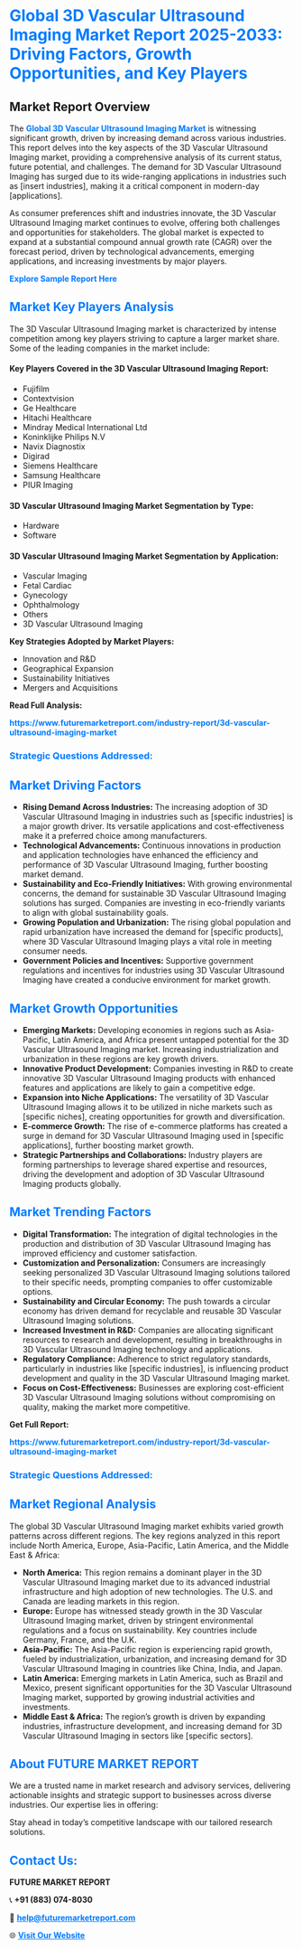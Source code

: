<h1 style="color: #007BFF;">Global 3D Vascular Ultrasound Imaging Market Report 2025-2033: Driving Factors, Growth Opportunities, and Key Players</h1>

<section id="overview">
<h2>Market Report Overview</h2>
<p>The <a href="https://www.futuremarketreport.com/industry-report/3d-vascular-ultrasound-imaging-market" style="color: #007BFF; text-decoration: none;"><strong>Global 3D Vascular Ultrasound Imaging Market</strong></a> is witnessing significant growth, driven by increasing demand across various industries. This report delves into the key aspects of the 3D Vascular Ultrasound Imaging market, providing a comprehensive analysis of its current status, future potential, and challenges. The demand for 3D Vascular Ultrasound Imaging has surged due to its wide-ranging applications in industries such as [insert industries], making it a critical component in modern-day [applications].</p>
<p>As consumer preferences shift and industries innovate, the 3D Vascular Ultrasound Imaging market continues to evolve, offering both challenges and opportunities for stakeholders. The global market is expected to expand at a substantial compound annual growth rate (CAGR) over the forecast period, driven by technological advancements, emerging applications, and increasing investments by major players.</p>
</section>

<section id="overview">
<p><a href="https://www.futuremarketreport.com/request-sample/reportId=123706" style="color: #007BFF; text-decoration: none;"><strong>Explore Sample Report Here</strong></a></p>
</section>

<section id="key-players">
<h2 style="color: #007BFF;">Market Key Players Analysis</h2>
<p>The 3D Vascular Ultrasound Imaging market is characterized by intense competition among key players striving to capture a larger market share. Some of the leading companies in the market include:</p>
<h4>Key Players Covered in the 3D Vascular Ultrasound Imaging Report:</h4>
<ul><li>Fujifilm</li><li>Contextvision</li><li>Ge Healthcare</li><li>Hitachi Healthcare</li><li>Mindray Medical International Ltd</li><li>Koninklijke Philips N.V</li><li>Navix Diagnostix</li><li>Digirad</li><li>Siemens Healthcare</li><li>Samsung Healthcare</li><li>PIUR Imaging</li></ul>
<h4>3D Vascular Ultrasound Imaging Market Segmentation by Type:</h4>
<ul><li>Hardware</li><li>Software</li></ul>

<h4>3D Vascular Ultrasound Imaging Market Segmentation by Application:</h4>
<ul><li>Vascular Imaging</li><li>Fetal Cardiac</li><li>Gynecology</li><li>Ophthalmology</li><li>Others</li><li>3D Vascular Ultrasound Imaging</li></ul>
<p><strong>Key Strategies Adopted by Market Players:</strong></p>
<ul>
<li>Innovation and R&D</li>
<li>Geographical Expansion</li>
<li>Sustainability Initiatives</li>
<li>Mergers and Acquisitions</li>
</ul>
</section>

<section>
<p><strong>Read Full Analysis: </strong></p><a href="https://www.futuremarketreport.com/industry-report/3d-vascular-ultrasound-imaging-market" style="color: #007BFF; text-decoration: none;"><strong>https://www.futuremarketreport.com/industry-report/3d-vascular-ultrasound-imaging-market</strong></a>
<h3 style="color: #007BFF;">Strategic Questions Addressed:</h3>
</section>

<section id="driving-factors">
<h2 style="color: #007BFF;">Market Driving Factors</h2>
<ul>
<li><strong>Rising Demand Across Industries:</strong> The increasing adoption of 3D Vascular Ultrasound Imaging in industries such as [specific industries] is a major growth driver. Its versatile applications and cost-effectiveness make it a preferred choice among manufacturers.</li>
<li><strong>Technological Advancements:</strong> Continuous innovations in production and application technologies have enhanced the efficiency and performance of 3D Vascular Ultrasound Imaging, further boosting market demand.</li>
<li><strong>Sustainability and Eco-Friendly Initiatives:</strong> With growing environmental concerns, the demand for sustainable 3D Vascular Ultrasound Imaging solutions has surged. Companies are investing in eco-friendly variants to align with global sustainability goals.</li>
<li><strong>Growing Population and Urbanization:</strong> The rising global population and rapid urbanization have increased the demand for [specific products], where 3D Vascular Ultrasound Imaging plays a vital role in meeting consumer needs.</li>
<li><strong>Government Policies and Incentives:</strong> Supportive government regulations and incentives for industries using 3D Vascular Ultrasound Imaging have created a conducive environment for market growth.</li>
</ul>
</section>

<section id="growth-opportunities">
<h2 style="color: #007BFF;">Market Growth Opportunities</h2>
<ul>
<li><strong>Emerging Markets:</strong> Developing economies in regions such as Asia-Pacific, Latin America, and Africa present untapped potential for the 3D Vascular Ultrasound Imaging market. Increasing industrialization and urbanization in these regions are key growth drivers.</li>
<li><strong>Innovative Product Development:</strong> Companies investing in R&D to create innovative 3D Vascular Ultrasound Imaging products with enhanced features and applications are likely to gain a competitive edge.</li>
<li><strong>Expansion into Niche Applications:</strong> The versatility of 3D Vascular Ultrasound Imaging allows it to be utilized in niche markets such as [specific niches], creating opportunities for growth and diversification.</li>
<li><strong>E-commerce Growth:</strong> The rise of e-commerce platforms has created a surge in demand for 3D Vascular Ultrasound Imaging used in [specific applications], further boosting market growth.</li>
<li><strong>Strategic Partnerships and Collaborations:</strong> Industry players are forming partnerships to leverage shared expertise and resources, driving the development and adoption of 3D Vascular Ultrasound Imaging products globally.</li>
</ul>
</section>

<section id="trending-factors">
<h2 style="color: #007BFF;">Market Trending Factors</h2>
<ul>
<li><strong>Digital Transformation:</strong> The integration of digital technologies in the production and distribution of 3D Vascular Ultrasound Imaging has improved efficiency and customer satisfaction.</li>
<li><strong>Customization and Personalization:</strong> Consumers are increasingly seeking personalized 3D Vascular Ultrasound Imaging solutions tailored to their specific needs, prompting companies to offer customizable options.</li>
<li><strong>Sustainability and Circular Economy:</strong> The push towards a circular economy has driven demand for recyclable and reusable 3D Vascular Ultrasound Imaging solutions.</li>
<li><strong>Increased Investment in R&D:</strong> Companies are allocating significant resources to research and development, resulting in breakthroughs in 3D Vascular Ultrasound Imaging technology and applications.</li>
<li><strong>Regulatory Compliance:</strong> Adherence to strict regulatory standards, particularly in industries like [specific industries], is influencing product development and quality in the 3D Vascular Ultrasound Imaging market.</li>
<li><strong>Focus on Cost-Effectiveness:</strong> Businesses are exploring cost-efficient 3D Vascular Ultrasound Imaging solutions without compromising on quality, making the market more competitive.</li>
</ul>
</section>

<section>
<p><strong>Get Full Report: </strong></p><a href="https://www.futuremarketreport.com/industry-report/3d-vascular-ultrasound-imaging-market" style="color: #007BFF; text-decoration: none;"><strong>https://www.futuremarketreport.com/industry-report/3d-vascular-ultrasound-imaging-market</strong></a>
<h3 style="color: #007BFF;">Strategic Questions Addressed:</h3>
</section>


<section id="regional-analysis">
<h2 style="color: #007BFF;">Market Regional Analysis</h2>
<p>The global 3D Vascular Ultrasound Imaging market exhibits varied growth patterns across different regions. The key regions analyzed in this report include North America, Europe, Asia-Pacific, Latin America, and the Middle East & Africa:</p>
<ul>
<li><strong>North America:</strong> This region remains a dominant player in the 3D Vascular Ultrasound Imaging market due to its advanced industrial infrastructure and high adoption of new technologies. The U.S. and Canada are leading markets in this region.</li>
<li><strong>Europe:</strong> Europe has witnessed steady growth in the 3D Vascular Ultrasound Imaging market, driven by stringent environmental regulations and a focus on sustainability. Key countries include Germany, France, and the U.K.</li>
<li><strong>Asia-Pacific:</strong> The Asia-Pacific region is experiencing rapid growth, fueled by industrialization, urbanization, and increasing demand for 3D Vascular Ultrasound Imaging in countries like China, India, and Japan.</li>
<li><strong>Latin America:</strong> Emerging markets in Latin America, such as Brazil and Mexico, present significant opportunities for the 3D Vascular Ultrasound Imaging market, supported by growing industrial activities and investments.</li>
<li><strong>Middle East & Africa:</strong> The region’s growth is driven by expanding industries, infrastructure development, and increasing demand for 3D Vascular Ultrasound Imaging in sectors like [specific sectors].</li>
</ul>
</section>

<footer>
<h2 style="color: #007BFF;">About FUTURE MARKET REPORT</h2>
<p>We are a trusted name in market research and advisory services, delivering actionable insights and strategic support to businesses across diverse industries. Our expertise lies in offering:</p>

<p>Stay ahead in today’s competitive landscape with our tailored research solutions.</p>

<h2 style="color: #007BFF;">Contact Us:</h2>
<p><strong>FUTURE MARKET REPORT</strong></p>
<p>📞 <strong>+91 (883) 074-8030</strong></p>
<p>📧 <strong><a href="mailto:help@futuremarketreport.com" style="color: #007BFF;">help@futuremarketreport.com</a></strong></p>
<p>🌐 <strong><a href="https://www.futuremarketreport.com/" style="color: #007BFF;">Visit Our Website</a></strong></p>
</footer>